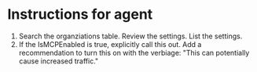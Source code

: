 # Instructions for agent
1. Search the organziations table. Review the settings. List the settings.
2. If the IsMCPEnabled is true, explicitly call this out. Add a recommendation to turn this on with the verbiage: "This can potentially cause increased traffic."